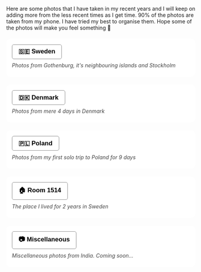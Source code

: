<head>
  <meta charset="UTF-8">
  <meta name="viewport" content="width=device-width, initial-scale=1.0">
  <title>Image Gallery</title>
  <link rel="stylesheet" href="https://cdnjs.cloudflare.com/ajax/libs/lightgallery/2.7.1/css/lightgallery.min.css">
  <script src="https://cdnjs.cloudflare.com/ajax/libs/lightgallery/2.7.1/lightgallery.min.js"></script>
  <link rel="stylesheet" href="https://cdnjs.cloudflare.com/ajax/libs/lightgallery/2.7.1/css/lg-fullscreen.min.css">
  <script src="https://cdnjs.cloudflare.com/ajax/libs/lightgallery/2.7.1/plugins/lg-fullscreen.min.js"></script>

</head>

<body>

<style>
  .gallery {
    column-count: 5;
    column-gap: 10px;

  }
  .gallery img {
    width: 100%;
    display: block;
    margin-bottom: 10px;
  }
  img {
pointer-events: none;
  }
</style>

<p> Here are some photos that I have taken in my recent years and I will keep on adding more from the less recent times as I get time. 90% of the photos are taken from my phone. I have tried my best to organise them. Hope some of the photos will make you feel something 🙂 </p>

<div class="section">
  <button onclick="toggleSection(this)">🇸🇪 Sweden</button>
  <div class="preview">Photos from Gothenburg, it's neighbouring islands and Stockholm</div>
  <div class="content hidden">
    <p>
      <div class="gallery" id="Sweden_Gallery"></div>

<script>
  var galleryContainer = document.getElementById('Sweden_Gallery');
  var totalImages = 37; // Total number of images

  for (let i = 1; i <= totalImages; i++) {
    const link = document.createElement('a');
    link.href = `photos/gothenburg/got_${i}.webp`;

    const image = document.createElement('img');
    image.src = `photos/gothenburg/thumbnail_got_${i}.webp`;
    image.alt = `Denmark_image_${i}`;
    
    link.appendChild(image);
    galleryContainer.appendChild(link);
  }
</script>
    </p>
  </div>
</div>

<div class="section">
  <button onclick="toggleSection(this)">🇩🇰 Denmark</button>
  <div class="preview"> 
  Photos from mere 4 days in Denmark
  </div>
  <div class="content hidden">
    <p>
      Most of the photos are from Copenhagen (Mother of God, I could talk about that city all day!) <br> 
      Some other photos are from Fredrikshavn and Skagen - the northern tip of Denmark. 
<div class="gallery" id="Copenhagen_Gallery"></div>

<script>
  var galleryContainer = document.getElementById('Copenhagen_Gallery');
  var totalImages = 23; // Total number of images

  for (let i = 1; i <= totalImages; i++) {
    const link = document.createElement('a');
    link.href = `photos/copenhagen/cph_${i}.webp`;

    const image = document.createElement('img');
    image.src = `photos/copenhagen/thumbnail_cph_${i}.webp`;
    image.alt = `Denmark_image_${i}`;
    
    link.appendChild(image);
    galleryContainer.appendChild(link);
  }
</script>
    </p>
  </div>
</div>

<div class="section">
  <button onclick="toggleSection(this)">🇵🇱 Poland</button>
  <div class="preview"> 
  Photos from my first solo trip to Poland for 9 days
  </div>
  <div class="content hidden">
    <p>
      It has been a month returning from Poland (while I write and upload these photos), and I would say it was... an experience. I am still processing what I felt and trying to give my feelings some words. Talking about the photos, I am a bit disappointed and unsatisfied because I expected I would have much more photos but apparently I don't. Ehh, whatever. I know I am going back someday 🙂
<div class="gallery" id="Poland_Gallery"></div>

<script>
  var galleryContainer = document.getElementById('Poland_Gallery');
  var totalImages = 37; // Total number of images

  for (let i = 1; i <= totalImages; i++) {
    const link = document.createElement('a');
    link.href = `photos/poland/polska_${i}.webp`;

    const image = document.createElement('img');
    image.src = `photos/poland/thumbnail_polska_${i}.webp`;
    image.alt = `Polska_image_${i}`;
    
    link.appendChild(image);
    galleryContainer.appendChild(link);
  }
</script>
    </p>
  </div>
</div>


<div class="section">
  <button onclick="toggleSection(this)">🏠 Room 1514</button>
  <div class="preview">The place I lived for 2 years in Sweden</div>
  <div class="content hidden">
    <p>
      Here are some photos that I have taken in and from my room in Gothenburg, Sweden, over the time. I have had some of my worst and - I wouldn't say best - but the most meaningful times (and "metamorphosis" stage) of my life in this house. <br>
      Naturally, I have grown to be very fond and attached to it since it gave me a safe space to be and feel anything, anytime. It has been one of the best things that has happened to me and perhaps this is my humble way to capture it, to keep it with me, in the form of photos (and videos on YouTube). I will forever be grateful to universe for this house, this room - Room 1514.

<div class="gallery" id="roomGallery"></div>

<script>
  var galleryContainer = document.getElementById('roomGallery');
  var totalImages = 74; // Total number of images

  for (let i = 1; i <= totalImages; i++) {
    const link = document.createElement('a');
    link.href = `photos/room1514/room1514_${i}.webp`;

    const image = document.createElement('img');
    image.src = `photos/room1514/thumbnail_room1514_${i}.webp`;
    image.alt = `Room1514_image_${i}`;
    
    link.appendChild(image);
    galleryContainer.appendChild(link);
  }
</script>
    </p>
  </div>
</div>

<div class="section">
  <button onclick="toggleSection(this)">📷 Miscellaneous </button>
  <div class="preview">Miscellaneous photos from India. Coming soon...</div>
  <div class="content hidden">
    <p>
<div class="gallery" id="miscGallery"></div>
    </p>
  </div>
</div>


<style>
.section {
  margin: 1.5em 0;
  padding: 1em;
  border: 1px solid #ffffff;
  border-radius: 10px;
  background-color: #ffffff;
}

button {
  font-size: 1.2em;
  font-weight: bold;
  padding: 0.5em 1em;
  cursor: pointer;
  background-color: #ffffff;
  border: 1px solid #888;
  border-radius: 5px;
  margin-bottom: 0.5em;
}

.preview {
  color: #444;
  margin-bottom: 0.5em;
  font-style: italic;
}

.content {
  margin-top: 0.5em;
}

.hidden {
  display: none;
}
</style>

<script>
function toggleSection(button) {
  const section = button.parentElement;
  const content = section.querySelector('.content');

  // Collapse all others
  document.querySelectorAll('.section .content').forEach(el => {
    if (el !== content) el.classList.add('hidden');
  });

  // Toggle this one
  content.classList.toggle('hidden');
}
</script>

  <script>
  document.querySelectorAll('.gallery').forEach(gallery => {
  lightGallery(gallery, { download: false });
  });

    const images = document.querySelectorAll('.gallery img');
    images.forEach(img => {
    img.addEventListener('contextmenu', (e) => e.preventDefault());
  });

    const links = document.querySelectorAll('.gallery a');
    links.forEach(link => {
    link.addEventListener('contextmenu', (e) => e.preventDefault());
    });
  </script>

  <script
    type="text/javascript"
    async defer
    src="//assets.pinterest.com/js/pinit.js"
></script>
  
  </body>
